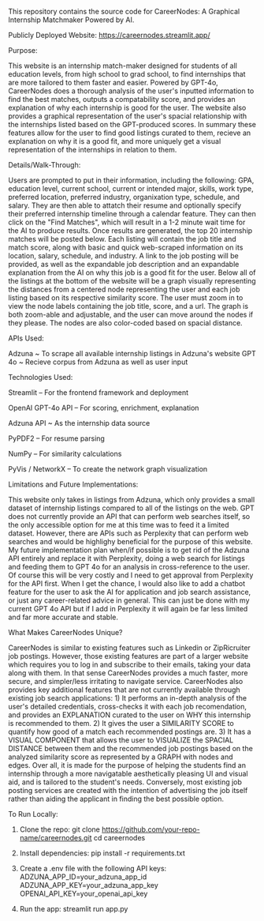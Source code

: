 This repository contains the source code for CareerNodes: A Graphical Internship Matchmaker Powered by AI. 

Publicly Deployed Website: https://careernodes.streamlit.app/


Purpose: 

This website is an internship match-maker designed for students of all education levels, from high school to grad school, to find internships that are more tailored to them faster and easier. 
Powered by GPT-4o, CareerNodes does a thorough analysis of the user's inputted information to find the best matches, outputs a compatability score, and provides an explanation of why each internship is good for the user. The website also provides a graphical representation of the user's spacial relationship with the internships listed based on the GPT-produced scores. 
In summary these features allow for the user to find good listings curated to them, recieve an explanation on why it is a good fit, and more uniquely get a visual representation of the internships in relation to them.


Details/Walk-Through:

Users are prompted to put in their information, including the following: GPA, education level, current school, current or intended major, skills, work type, preferred location, preferred industry, organixation type, schedule, and salary. They are then able to attatch their resume and optionally specify their preferred internship timeline through a calendar feature.
They can then click on the "Find Matches", which will result in a 1-2 minute wait time for the AI to produce results. Once results are generated, the top 20 internship matches will be posted below. Each listing will contain the job title and match score, along with basic and quick web-scraped information on its location, salary, schedule, and industry. A link to the job posting will be provided, as well as the expandable job description and an expandable explanation from the AI on why this job is a good fit for the user. 
Below all of the listings at the bottom of the website will be a graph visually representing the distances from a centered node representing the user and each job listing based on its respective similarity score. The user must zoom in to view the node labels containing the job title, score, and a url. The graph is both zoom-able and adjustable, and the user can move around the nodes if they please. The nodes are also color-coded based on spacial distance.


APIs Used:

Adzuna ~ To scrape all available internship listings in Adzuna's website 
GPT 4o ~ Recieve corpus from Adzuna as well as user input 


Technologies Used:

Streamlit – For the frontend framework and deployment

OpenAI GPT-4o API – For scoring, enrichment, explanation

Adzuna API ~ As the internship data source

PyPDF2 – For resume parsing

NumPy – For similarity calculations

PyVis / NetworkX – To create the network graph visualization


Limitations and Future Implementations:

This website only takes in listings from Adzuna, which only provides a small dataset of internship listings compared to all of the listings on the web. GPT does not currently provide an API that can perform web searches itself, so the only accessible option for me at this time was to feed it a limited dataset.
However, there are APIs such as Perplexity that can perform web searches and would be highlighy beneficial for the purpose of this website. My future implementation plan when/if possible is to get rid of the Adzuna API entirely and replace it with Perplexity, doing a web search for listings and feeding them to GPT 4o for an analysis in cross-reference to the user. Of course this will be very costly and I need to get approval from Perplexity for the API first.
When I get the chance, I would also like to add a chatbot feature for the user to ask the AI for application and job search assistance, or just any career-related advice in general. This can just be done with my current GPT 4o API but if I add in Perplexity it will again be far less limited and far more accurate and stable.


What Makes CareerNodes Unique?

CareerNodes is similar to existing features such as Linkedin or ZipRicruiter job postings. However, those existing features are part of a larger website which requires you to log in and subscribe to their emails, taking your data along with them. In that sense CareerNodes provides a much faster, more secure, and simpler/less irritating to navigate service.
CareerNodes also provides key additional features that are not currently available through existing job search applications: 
    1) It performs an in-depth analysis of the user's detailed credentials, cross-checks it with each job recomendation, and provides an EXPLANATION curated to the user on WHY this internship is recommended to them. 
    2) It gives the user a SIMILARITY SCORE to quantify how good of a match each recommended postings are.
    3) It has a VISUAL COMPONENT that allows the user to VISUALIZE the SPACIAL DISTANCE between them and the recommended job postings based on the analyzed similarity score as represented by a GRAPH with nodes and edges.
 Over all, it is made for the purpose of helping the students find an internship through a more navigatable aesthetically pleasing UI and visual aid, and is tailored to the student's needs. Conversely, most existing job posting services are created with the intention of advertising the job itself rather than aiding the applicant in finding the best possible option. 


To Run Locally:

1) Clone the repo:
    git clone https://github.com/your-repo-name/careernodes.git
    cd careernodes

2) Install dependencies:
    pip install -r requirements.txt

3) Create a .env file with the following API keys:
    ADZUNA_APP_ID=your_adzuna_app_id
    ADZUNA_APP_KEY=your_adzuna_app_key
    OPENAI_API_KEY=your_openai_api_key

4) Run the app:
    streamlit run app.py
   
